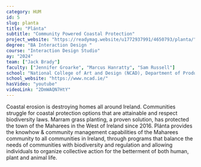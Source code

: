 ```yaml
---
category: HUM
id: 5
slug: planta
title: "Plánta"
subtitle: "Community Powered Coastal Protection"
project_website: "https://readymag.website/u1772937991/4650793/planta/"
degree: "BA Interaction Design "
course: "Interaction Design Studio"
ay: "2024"
team: ["Jack Brady"]
faculty: ["Jennifer Groarke", "Marcus Hanratty", "Sam Russell"]
school: "National College of Art and Design (NCAD), Department of Product Design, Dublin, Ireland"
school_website: "https://www.ncad.ie/"
hasVideo: "youtube"
videoLink: "2DmWAQN7HtY"
---
```


Coastal erosion is destroying homes all around Ireland. Communities struggle for coastal protection options that are attainable and respect biodiversity laws. Marram grass planting, a proven solution, has protected the town of the Maharees in the West of Ireland since 2016. Plánta provides the knowhow & community management capabilities of the Maharees community to all communities in Ireland, through programs that balance the needs of communities with biodiversity and regulation and allowing individuals to organize collective action for the betterment of both human, plant and animal life.
